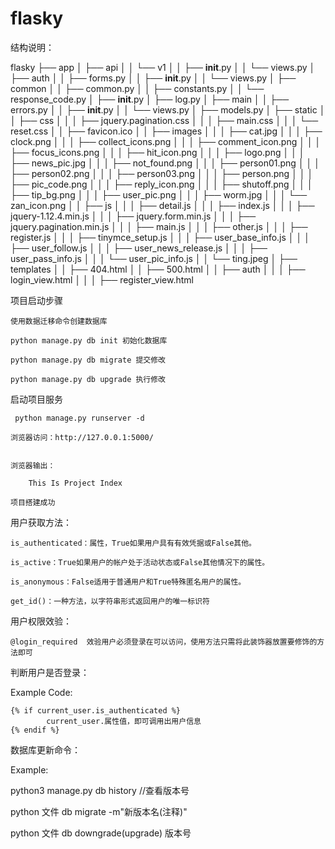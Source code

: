 # flasky

 结构说明：

flasky
    ├── app
    │   ├── api
    │   │   └── v1
    │   │       ├── __init__.py
    │   │       └── views.py
    │   ├── auth
    │   │   ├── forms.py
    │   │   ├── __init__.py
    │   │   └── views.py
    │   ├── common
    │   │   ├── common.py
    │   │   ├── constants.py
    │   │   └── response_code.py
    │   ├── __init__.py
    │   ├── log.py
    │   ├── main
    │   │   ├── errors.py
    │   │   ├── __init__.py
    │   │   └── views.py
    │   ├── models.py
    │   ├── static
    │   │   ├── css
    │   │   │   ├── jquery.pagination.css
    │   │   │   ├── main.css
    │   │   │   └── reset.css
    │   │   ├── favicon.ico
    │   │   ├── images
    │   │   │   ├── cat.jpg
    │   │   │   ├── clock.png
    │   │   │   ├── collect_icons.png
    │   │   │   ├── comment_icon.png
    │   │   │   ├── focus_icons.png
    │   │   │   ├── hit_icon.png
    │   │   │   ├── logo.png
    │   │   │   ├── news_pic.jpg
    │   │   │   ├── not_found.png
    │   │   │   ├── person01.png
    │   │   │   ├── person02.png
    │   │   │   ├── person03.png
    │   │   │   ├── person.png
    │   │   │   ├── pic_code.png
    │   │   │   ├── reply_icon.png
    │   │   │   ├── shutoff.png
    │   │   │   ├── tip_bg.png
    │   │   │   ├── user_pic.png
    │   │   │   ├── worm.jpg
    │   │   │   └── zan_icon.png
    │   │   ├── js
    │   │   │   ├── detail.js
    │   │   │   ├── index.js
    │   │   │   ├── jquery-1.12.4.min.js
    │   │   │   ├── jquery.form.min.js
    │   │   │   ├── jquery.pagination.min.js
    │   │   │   ├── main.js
    │   │   │   ├── other.js
    │   │   │   ├── register.js
    │   │   │   ├── tinymce_setup.js
    │   │   │   ├── user_base_info.js
    │   │   │   ├── user_follow.js
    │   │   │   ├── user_news_release.js
    │   │   │   ├── user_pass_info.js
    │   │   │   └── user_pic_info.js
    │   │   └── ting.jpeg
    │   ├── templates
    │   │   ├── 404.html
    │   │   ├── 500.html
    │   │   ├── auth
    │   │   │   ├── login_view.html
    │   │   │   ├── register_view.html

 项目启动步骤

    使用数据迁移命令创建数据库

    python manage.py db init 初始化数据库

    python manage.py db migrate 提交修改

    python manage.py db upgrade 执行修改

 启动项目服务

     python manage.py runserver -d

    浏览器访问：http://127.0.0.1:5000/


    浏览器输出：

        This Is Project Index

    项目搭建成功

 用户获取方法：

    is_authenticated：属性，True如果用户具有有效凭据或False其他。

    is_active：True如果用户的帐户处于活动状态或False其他情况下的属性。

    is_anonymous：False适用于普通用户和True特殊匿名用户的属性。

    get_id()：一种方法，以字符串形式返回用户的唯一标识符

用户权限效验：

    @login_required  效验用户必须登录在可以访问，使用方法只需将此装饰器放置要修饰的方法即可


判断用户是否登录：

Example Code:

    {% if current_user.is_authenticated %}
            current_user.属性值，即可调用出用户信息
    {% endif %}


数据库更新命令：

Example:

python3 manage.py db history   //查看版本号

python 文件 db migrate -m"新版本名(注释)"

python 文件 db downgrade(upgrade) 版本号